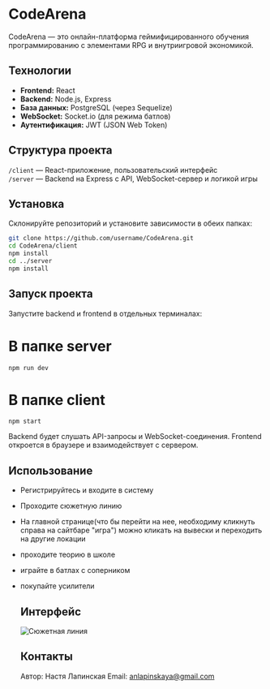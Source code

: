 # CodeArena
CodeArena — это онлайн-платформа геймифицированного обучения программированию с элементами RPG и внутриигровой экономикой.  

## Технологии
- **Frontend:** React  
- **Backend:** Node.js, Express  
- **База данных:** PostgreSQL (через Sequelize)  
- **WebSocket:** Socket.io (для режима батлов)  
- **Аутентификация:** JWT (JSON Web Token)

 ## Структура проекта

`/client` — React-приложение, пользовательский интерфейс  
`/server` — Backend на Express с API, WebSocket-сервер и логикой игры

## Установка

Склонируйте репозиторий и установите зависимости в обеих папках:

```bash
git clone https://github.com/username/CodeArena.git
cd CodeArena/client
npm install
cd ../server
npm install
``` 

## Запуск проекта 

Запустите backend и frontend в отдельных терминалах:
# В папке server
`npm run dev` 
# В папке client
`npm start`

Backend будет слушать API-запросы и WebSocket-соединения.
Frontend откроется в браузере и взаимодействует с сервером.

## Использование
- Регистрируйтесь и входите в систему
- Проходите сюжетную линию
- На главной странице(что бы перейти на нее, необходиму кликнуть справа на сайтбаре "игра") можно кликать на вывески и переходить на другие локации
- проходите теорию в школе
- играйте в батлах с соперником
- покупайте усилители

  ## Интерфейс
  ![Сюжетная линия](./screenshot/room.jpeg)

  ## Контакты
  Автор: Настя Лапинская
Email: anlapinskaya@gmail.com

  

